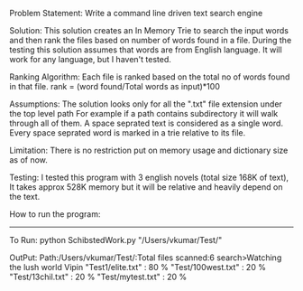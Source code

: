 Problem Statement: Write a command line driven text search engine

Solution:  This solution creates an In Memory Trie to  search the input words
           and then rank the files based on number of words found in a file.
           During the testing this solution assumes that words are from
           English language. It will work for any language, but I haven't
           tested.

Ranking Algorithm: Each file is ranked based on the total no of words  found in that
file. rank = (word found/Total words as input)*100

Assumptions: The solution looks only for all the ".txt" file extension under the top level path
             For example if a path contains subdirectory it will walk through all
             of them.
             A space seprated text is considered as a single word.
             Every space seprated word is marked in a trie relative to its file.

Limitation: There is no restriction put on memory usage and dictionary size as
of now.

Testing: I tested this program with 3 english novels (total size 168K of text),
    It takes approx 528K memory but it will be relative and heavily depend on
    the text.

How to run the program:
************************

To Run:
python SchibstedWork.py "/Users/vkumar/Test/"

OutPut:
Path:/Users/vkumar/Test/:Total files scanned:6
search>Watching  the  lush  world Vipin
"Test1/elite.txt" : 80 %
"Test/100west.txt" : 20 %
"Test/13chil.txt" : 20 %
"Test/mytest.txt" : 20 %



